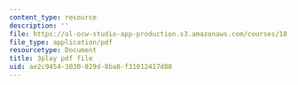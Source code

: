 ```yaml
---
content_type: resource
description: ''
file: https://ol-ocw-studio-app-production.s3.amazonaws.com/courses/18-01sc-single-variable-calculus-fall-2010/ae2c94543030829d8ba8f31012417d80_eRCN3daFCmU.pdf
file_type: application/pdf
resourcetype: Document
title: 3play pdf file
uid: ae2c9454-3030-829d-8ba8-f31012417d80
---
```

